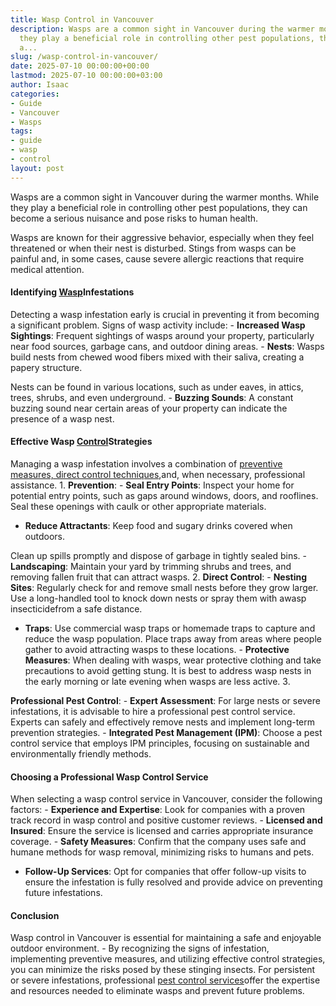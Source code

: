 ```yaml
---
title: Wasp Control in Vancouver
description: Wasps are a common sight in Vancouver during the warmer months. While
  they play a beneficial role in controlling other pest populations, they can become
  a...
slug: /wasp-control-in-vancouver/
date: 2025-07-10 00:00:00+00:00
lastmod: 2025-07-10 00:00:00+03:00
author: Isaac
categories:
- Guide
- Vancouver
- Wasps
tags:
- guide
- wasp
- control
layout: post
---
```

Wasps are a common sight in Vancouver during the warmer months. While they play a beneficial role in controlling other pest populations, they can become a serious nuisance and pose risks to human health.

Wasps are known for their aggressive behavior, especially when they feel threatened or when their nest is disturbed. Stings from wasps can be painful and, in some cases, cause severe allergic reactions that require medical attention.

####  Identifying [Wasp](https://pestpolicy.com/baby-wasp/)Infestations

Detecting a wasp infestation early is crucial in preventing it from becoming a significant problem. Signs of wasp activity include: - **Increased Wasp Sightings**: Frequent sightings of wasps around your property, particularly near food sources, garbage cans, and outdoor dining areas. - **Nests**: Wasps build nests from chewed wood fibers mixed with their saliva, creating a papery structure.

Nests can be found in various locations, such as under eaves, in attics, trees, shrubs, and even underground. - **Buzzing Sounds**: A constant buzzing sound near certain areas of your property can indicate the presence of a wasp nest.

####  Effective Wasp [Control](https://pestpolicy.com/infestation-control-inc-review/)Strategies

Managing a wasp infestation involves a combination of [preventive measures, direct control techniques](https://abcwildlife.com/blog/3-best-wasp-control-methods/),and, when necessary, professional assistance. 1. **Prevention**: - **Seal Entry Points**: Inspect your home for potential entry points, such as gaps around windows, doors, and rooflines. Seal these openings with caulk or other appropriate materials.

- **Reduce Attractants**: Keep food and sugary drinks covered when outdoors.

Clean up spills promptly and dispose of garbage in tightly sealed bins. - **Landscaping**: Maintain your yard by trimming shrubs and trees, and removing fallen fruit that can attract wasps. 2. **Direct Control**: - **Nesting Sites**: Regularly check for and remove small nests before they grow larger. Use a long-handled tool to knock down nests or spray them with awasp insecticidefrom a safe distance.

- **Traps**: Use commercial wasp traps or homemade traps to capture and reduce the wasp population. Place traps away from areas where people gather to avoid attracting wasps to these locations. - **Protective Measures**: When dealing with wasps, wear protective clothing and take precautions to avoid getting stung. It is best to address wasp nests in the early morning or late evening when wasps are less active. 3.

**Professional Pest Control**: - **Expert Assessment**: For large nests or severe infestations, it is advisable to hire a professional pest control service. Experts can safely and effectively remove nests and implement long-term prevention strategies. - **Integrated Pest Management (IPM)**: Choose a pest control service that employs IPM principles, focusing on sustainable and environmentally friendly methods.

####  Choosing a Professional Wasp Control Service

When selecting a wasp control service in Vancouver, consider the following factors: - **Experience and Expertise**: Look for companies with a proven track record in wasp control and positive customer reviews. - **Licensed and Insured**: Ensure the service is licensed and carries appropriate insurance coverage. - **Safety Measures**: Confirm that the company uses safe and humane methods for wasp removal, minimizing risks to humans and pets.

- **Follow-Up Services**: Opt for companies that offer follow-up visits to ensure the infestation is fully resolved and provide advice on preventing future infestations.

####  Conclusion

Wasp control in Vancouver is essential for maintaining a safe and enjoyable outdoor environment. - By recognizing the signs of infestation, implementing preventive measures, and utilizing effective control strategies, you can minimize the risks posed by these stinging insects. For persistent or severe infestations, professional [pest control services](https://pestpolicy.com/best-wasp-spray/)offer the expertise and resources needed to eliminate wasps and prevent future problems.